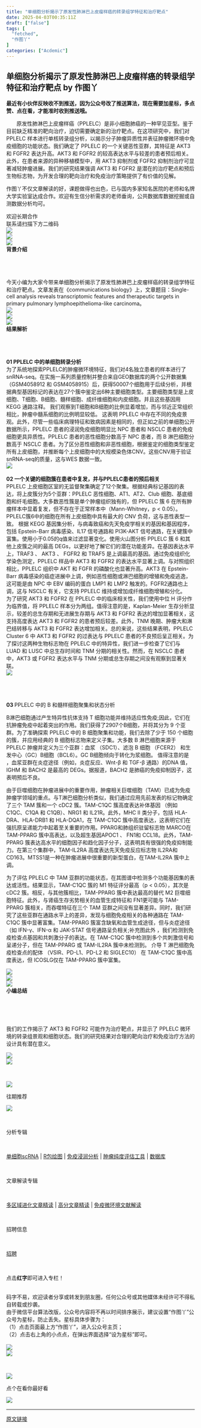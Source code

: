 ```yaml
---
title: "单细胞分析揭示了原发性肺淋巴上皮瘤样癌的转录组学特征和治疗靶点"
date: 2025-04-03T00:35:11Z
draft: ["false"]
tags: [
  "fetched",
  "作图丫"
]
categories: ["Acdemic"]
---
```

单细胞分析揭示了原发性肺淋巴上皮瘤样癌的转录组学特征和治疗靶点 by 作图丫
------
<div><p><span><strong><strong><span leaf="">最近有小伙伴反映收不到推送，因为公众号改了推送算法，现在需要加星标，多点赞、点在看，才能准时收到推送哦。</span></strong></strong></span></p><section label="Powered by 135editor.com" data-role="outer"><section><section data-style="background-color:rgb(248, 248, 248); color:rgb(115, 115, 115); font-size:14px; line-height:21px"><p><span><span><span><span leaf="">       原发性肺淋巴上皮瘤样癌（PPLELC）是非小细胞肺癌的一种罕见亚型。鉴于目前缺乏精准的靶向治疗，迫切需要确定新的治疗靶点。在这项研究中，我们对 PPLELC 样本进行单核转录组分析，以揭示分子肿瘤异质性并表征肿瘤微环境中免疫细胞的功能状态。我们确定了 PPLELC 的一个关键恶性亚群，其特征是 AKT3 和 FGFR2 表达升高。AKT3 和 FGFR2 的较高表达水平与较差的患者预后相关。此外，在患者来源的异种移植模型中，用 AKT3 抑制剂或 FGFR2 抑制剂治疗可显著减轻肿瘤进展。我们的研究结果强调 AKT3 和 FGFR2 是潜在的治疗靶点和预后生物标志物，为开发合理的靶向治疗和免疫治疗策略提供了有价值的见解。</span></span></span></span><span><span leaf=""><br></span></span></p></section></section></section><section data-id="96283" data-tools="135编辑器"><section><section><p><span><span leaf="">作图丫不仅文章解读的好，</span></span><span><span leaf="">课题做得也出色，</span></span><span><span><span leaf="">已与</span></span><span><span leaf="">国内多家知名医院的老师</span></span><span><span leaf="">和名牌大学实验室达成合作。</span><span><span leaf="">欢迎有生信分析需求的老师垂询，</span></span><span><span leaf="">公共</span></span><span><span leaf="">数据库数据挖掘或</span></span><span><span leaf="">自测数据分析均可。</span></span></span></span></p><section><span><span leaf="">欢迎长期合作</span></span></section><section><span><span leaf="">联系请扫描下方二维码</span></span></section><section nodeleaf=""><img data-imgfileid="100033298" data-ratio="1.0092592592592593" data-s="300,640" data-src="https://mmbiz.qpic.cn/sz_mmbiz_jpg/DgSHw3V1iaJxs4NpB9icYspMJLdfLBIms8zdiaeytYtbZyjlMERIm7B8mLBVnQwqc9QBXUbyUmRUIicrVrpscf9Z8g/640?wx_fmt=jpeg&amp;from=appmsg" data-type="png" data-w="1080" src="https://mmbiz.qpic.cn/sz_mmbiz_jpg/DgSHw3V1iaJxs4NpB9icYspMJLdfLBIms8zdiaeytYtbZyjlMERIm7B8mLBVnQwqc9QBXUbyUmRUIicrVrpscf9Z8g/640?wx_fmt=jpeg&amp;from=appmsg"></section></section></section></section><section data-id="96283" data-tools="135编辑器"><section><section><section data-id="94674" data-tools="135编辑器"><section nodeleaf=""><img data-imgfileid="100033300" data-ratio="0.22169811320754718" data-src="https://mmbiz.qpic.cn/mmbiz_gif/DgSHw3V1iaJwuSD9luOs4P16C9qmHN4uh4MxTNkkIibVkTeRzeGt4miaDE7kbeHmoNj8IicOJglMY6FTfiaujH46uQA/640?wx_fmt=gif" data-type="gif" data-w="636" data-width="100%" src="https://mmbiz.qpic.cn/mmbiz_gif/DgSHw3V1iaJwuSD9luOs4P16C9qmHN4uh4MxTNkkIibVkTeRzeGt4miaDE7kbeHmoNj8IicOJglMY6FTfiaujH46uQA/640?wx_fmt=gif"></section></section><section nodeleaf=""><img data-src="https://mmbiz.qpic.cn/mmbiz_png/DgSHw3V1iaJxXClpLyMwEZQh6Z6ibDyjmaPv8j3WcGIuVdJkyW4cmiaf38RaNBeXHFBn3IibZXgFER38e5efRzkFdQ/640?wx_fmt=png" data-ratio="1.0625" data-type="png" data-w="32" data-width="100%" data-imgfileid="100033297" src="https://mmbiz.qpic.cn/mmbiz_png/DgSHw3V1iaJxXClpLyMwEZQh6Z6ibDyjmaPv8j3WcGIuVdJkyW4cmiaf38RaNBeXHFBn3IibZXgFER38e5efRzkFdQ/640?wx_fmt=png"></section><section><section data-brushtype="text"><strong><span leaf="">背景介绍</span></strong></section><section data-width="80%"><span leaf=""><br></span></section><section><span leaf=""><br></span></section></section><section><section><span leaf=""><br></span></section></section><section><section><span leaf=""><br></span></section></section></section></section></section><section><span leaf="">今天小编为大家</span><span leaf="">今</span><span leaf="">带来单细胞</span><span leaf="">分析揭示了原发性肺淋巴上皮瘤样癌的转录组学特征和治疗靶点</span><span leaf="">。文章</span><span leaf="">发表在</span><span><span leaf="">《</span><span><span leaf="">communications biology</span></span></span><span><span leaf="">》上，文章题目：Single-cell analysis reveals transcriptomic features and therapeutic targets in primary pulmonary lymphoepithelioma-like carcinoma</span></span><span><span leaf="">。</span></span></section><section nodeleaf=""><img data-imgfileid="100038421" data-s="300,640" data-src="https://mmbiz.qpic.cn/sz_mmbiz_png/DgSHw3V1iaJwB6WYocO7Bxice9T84AOHfLduHyKxF9mvA2hMZmCY1ibXcXPAuSqiaWUmyuSShCpBibXHjOH0NUhdiaqw/640?wx_fmt=png&amp;from=appmsg" data-type="png" type="block" src="https://mmbiz.qpic.cn/sz_mmbiz_png/DgSHw3V1iaJwB6WYocO7Bxice9T84AOHfLduHyKxF9mvA2hMZmCY1ibXcXPAuSqiaWUmyuSShCpBibXHjOH0NUhdiaqw/640?wx_fmt=png&amp;from=appmsg"></section><section data-id="96283" data-tools="135编辑器"><section><section><section data-id="94674" data-tools="135编辑器"><section nodeleaf=""><img data-imgfileid="100033306" data-ratio="0.22169811320754718" data-src="https://mmbiz.qpic.cn/mmbiz_gif/DgSHw3V1iaJwuSD9luOs4P16C9qmHN4uh4MxTNkkIibVkTeRzeGt4miaDE7kbeHmoNj8IicOJglMY6FTfiaujH46uQA/640?wx_fmt=gif" data-type="gif" data-w="636" data-width="100%" src="https://mmbiz.qpic.cn/mmbiz_gif/DgSHw3V1iaJwuSD9luOs4P16C9qmHN4uh4MxTNkkIibVkTeRzeGt4miaDE7kbeHmoNj8IicOJglMY6FTfiaujH46uQA/640?wx_fmt=gif"></section></section><section nodeleaf=""><img data-src="https://mmbiz.qpic.cn/mmbiz_png/DgSHw3V1iaJxXClpLyMwEZQh6Z6ibDyjmaPv8j3WcGIuVdJkyW4cmiaf38RaNBeXHFBn3IibZXgFER38e5efRzkFdQ/640?wx_fmt=png" data-ratio="1.0625" data-type="png" data-w="32" data-width="100%" data-imgfileid="100033307" src="https://mmbiz.qpic.cn/mmbiz_png/DgSHw3V1iaJxXClpLyMwEZQh6Z6ibDyjmaPv8j3WcGIuVdJkyW4cmiaf38RaNBeXHFBn3IibZXgFER38e5efRzkFdQ/640?wx_fmt=png"></section><section><section data-brushtype="text"><strong><span leaf="">结果解析</span></strong></section><section data-width="80%"><span leaf=""><br></span></section><section><span leaf=""><br></span></section></section><section><section><span leaf=""><br></span></section></section><section><section><span leaf=""><br></span></section></section></section></section></section><section><section><section><span><strong><span leaf="">01 PPLELC 中的单细胞转录分析</span></strong></span></section></section></section><section><span data-pm-slice="0 0 []"><span leaf="">为了系统地探索PPLELC的肿瘤微环境特征，我们对4名独立患者的样本进行了snRNA-seq。在实施一系列质量控制并整合来自GEO数据库的两个公开数据集（GSM4058912 和 GSM4058915）后，获得50007个细胞用于后续分析，并根据典型基因标记的表达在27个簇中鉴定出6种主要细胞类型。主要细胞类型是上皮细胞、T细胞、B细胞、髓样细胞、成纤维细胞和内皮细胞。并且这些基因用 KEGG 通路注释。 我们观察到T细胞和B细胞的比例显着增加，而与邻近正常组织相比，肿瘤中髓系细胞的比例明显较低。 这表明 PPLELC 中存在不同的免疫景观。此外，尽管一些临床病理特征和致病因素是相同的，但正如之前的单细胞公开数据所示，PPLELC 患者的浸润免疫细胞明显比 NPC 患者和 NSCLC 患者的免疫细胞更具异质性。PPLELC 患者的恶性细胞分数高于 NPC 患者，而 B 淋巴细胞分数高于 NSCLC 患者。为了区分恶性细胞和非恶性细胞，根据鉴定的细胞类型鉴定所有上皮细胞，并推断每个上皮细胞中的大规模染色体CNV。这些CNV用于验证snRNA-seq的质量，这与WES 数据一致。</span></span></section><section nodeleaf=""><img data-imgfileid="100038413" data-s="300,640" data-src="https://mmbiz.qpic.cn/sz_mmbiz_jpg/DgSHw3V1iaJwB6WYocO7Bxice9T84AOHfLXIU0m9wicibnS2Ks7g65emIfmoLewGD4VATd417JksnljuUdoFfXRDOQ/640?wx_fmt=other&amp;from=appmsg" data-type="webp" type="block" src="https://mmbiz.qpic.cn/sz_mmbiz_jpg/DgSHw3V1iaJwB6WYocO7Bxice9T84AOHfLXIU0m9wicibnS2Ks7g65emIfmoLewGD4VATd417JksnljuUdoFfXRDOQ/640?wx_fmt=other&amp;from=appmsg"></section><section><section><section><span><strong><span leaf=""><br></span></strong></span></section><section><span><strong><span leaf="">02 </span></strong></span><strong><span><span leaf="">一个关键的细胞簇在患者中复发，并与PPLELC患者的预后相关</span></span></strong></section></section></section><section><span leaf="">PPLELC 上皮细胞区室的无监督聚集确定了12个聚集。根据经典标记基因的表达，将上皮簇分为5个亚群：PPLELC 恶性细胞、AT1、AT2、Club 细胞、基底细胞和纤毛细胞。大多数恶性簇是单个肿瘤组织独有的，但 PPLELC 簇 6 在所有肿瘤样本中显着复发，但不存在于正常样本中（Mann-Whitney，p &lt; 0.05）。 PPLELC簇6中的细胞在所有上皮细胞中具有最大的 CNV 负荷，这与恶性表型一致。 根据 KEGG 基因集分析，与病毒致癌和先天免疫学相关的基因和基因程序，包括 Epstein-Barr 病毒感染、IL17 信号通路和 PI3K-AKT 信号通路，在关键簇中富集。使用小于0.05的q值来过滤显著变化。使用火山图分析 PPLELC 簇 6 和其他上皮簇之间的最高 DEGs，以更好地了解它们的潜在功能差异。在基因表达水平上，TRAF3 、 AKT3 、 FGFR2 和 TRAF5 是上调最高的基因。通过免疫组织化学染色测定，PPLELC 样品中 AKT3 和 FGFR2 的表达水平显著上调。与对照组织相比，PPLELC 组织中 AKT 和 FGFR 的磷酸化也显著升高。AKT3 在 Epstein-Barr 病毒感染的癌症进展中上调，例如恶性细胞或淋巴细胞的增殖和免疫逃逸，这可能是由 NPC 中 EBV 编码的蛋白 LMP1 和 LMP2 触发的。FGFR2通路也上调，这与 NSCLC 有关，它支持 PPLELC 维持或增加成纤维细胞增殖和分化。</span></section><section><span leaf="">为了研究 AKT3 和 FGFR2 在 PPLELC 中的临床相关性，我们使用中位 H 评分作为临界值，将 PPLELC 样本分为两组。值得注意的是，Kaplan-Meier 生存分析显示，较差的总生存期和无进展生存期与 AKT3 和 FGFR2 表达的增加显著相关，这支持高度表达 AKT3 和 FGFR2 的患者预后较差。此外，TNM 晚期、肿瘤大和淋巴结转移与 AKT3 和 FGFR2 表达增加相关。总的来说，这些结果表明，PPLELC Cluster 6 中 AKT3 和 FGFR2 的过表达与 PPLELC 患者的不良预后呈正相关。为了探讨这两种生物标志物在 PPLELC 中的特异性，我们进一步检查了它们与 LUAD 和 LUSC 中总生存时间和 TNM 分期的相关性。然而，在 NSCLC 患者中，AKT3 或 FGFR2 表达水平与 TNM 分期或总生存期之间没有观察到显著关联。</span></section><section nodeleaf=""><img data-imgfileid="100038414" data-s="300,640" data-src="https://mmbiz.qpic.cn/sz_mmbiz_jpg/DgSHw3V1iaJwB6WYocO7Bxice9T84AOHfLGqsWxy1SxPUR6kzFL95g1ia7ZBdTmkCPTqa6Wkv1waHFp70M5yQaFEQ/640?wx_fmt=other&amp;from=appmsg" data-type="webp" type="block" src="https://mmbiz.qpic.cn/sz_mmbiz_jpg/DgSHw3V1iaJwB6WYocO7Bxice9T84AOHfLGqsWxy1SxPUR6kzFL95g1ia7ZBdTmkCPTqa6Wkv1waHFp70M5yQaFEQ/640?wx_fmt=other&amp;from=appmsg"></section><section><section><section><span><strong><span leaf=""><br></span></strong></span></section><section><span><strong><span leaf=""><br></span></strong></span></section><section><span><strong><span leaf=""><br></span></strong></span></section><section><span><strong><span leaf=""><br></span></strong></span></section><section><span><strong><span leaf="">03 </span></strong></span><span leaf="">PPLELC 中的 B 和髓样细胞聚集和状态分析</span></section></section></section><p><span leaf="">B淋巴细胞通过产生特异性抗体支持 T 细胞功能并维持适应性免疫;因此，它们在抗肿瘤免疫中起着突出的作用。我们获得了2907个B细胞，并将其分为 9 个亚群。为了准确探索 PPLELC 中的 B 细胞聚集和功能，我们去除了少于 150 个细胞的簇，并应用经典的 B 细胞标志物来定义子集。大多数 B 淋巴细胞来源于 PPLELC 肿瘤并定义为三个亚群：血浆 （SDC1）、滤泡 B 细胞 （FCER2） 和生发中心（GC）B细胞（BCL6）。GC B细胞倾向于转化为浆细胞。 值得注意的是 ，血浆亚群在炎症途径（例如，炎症反应、Wnt-β 和 TGF-β 通路）的DNA 值，IGHM 和 BACH2 是最高的 DEGs。据报道，BACH2 是肺癌的免疫抑制因子，这表明预后不良。</span><span leaf=""><br></span></p><p><span leaf="">由于巨噬细胞在肿瘤进展中的重要作用，肿瘤相关巨噬细胞（TAM）已成为免疫肿瘤学领域的重点。与T淋巴细胞分析类似，我们通过应用先前发表的标记物确定了三个 TAM 簇和一个 cDC2 簇。TAM-C1QC 簇高度表达补体基因 （例如 C1QC、C1QA 和 C1QB）、NRG1 和 IL21R。此外，MHC II 类分子，包括 HLA-DRA、HLA-DRB1 和 HLA-DQA1，在 TAM-C1QC 簇中高度表达，这表明它们在强抗原呈递能力中起着至关重要的作用。PPARG和肺组织驻留标志物 MARCO在 TAM-PPARG 簇中高表达，以及超生基因APOC1 、 FN1和 CCL18。此外，TAM-PPARG 簇表达高水平的细胞因子和趋化因子分子，这表明具有很强的免疫抑制能力。在第三个集群中，TAM-IL2RA 高度表达先天免疫反应标志物 IL2RA和CD163。MTSS1是一种在肿瘤进展中很重要的新型蛋白，在TAM-IL2RA 簇中上调。</span></p><p><span leaf="">为了评估 PPLELC 中 TAM 亚群的功能状态，在其图谱中检测多个功能基因集的表达或活性。结果显示，TAM-C1QC 簇的 M1 特征评分最高（p &lt; 0.05），其次是 cDC2 簇。相反，与其他簇相比，TAM-PPARG 簇中表达最高的替代 M2 巨噬细胞特征。此外，与肾癌生存劣势相关的血管生成特征和 FN1更可能与 TAM-PPARG 簇相关，而吞噬特征在三个 TAM 亚群之间没有显著差异。同时，我们研究了这些亚群在通路水平上的差异，发现与细胞免疫相关的各种通路在 TAM-C1QC 簇中显著富集。TAM-PPARG 簇富含缺氧和血管生成途径，但与炎症途径 （如 IFN-γ、IFN-α 和 JAK-STAT 信号通路呈负相关;补充图此外 ，我们检测到免疫检查点基因和共刺激分子的表达。在 TAM-C1QC 簇中检测到多个共刺激信号和呈递分子，但在 TAM-PPARG 或 TAM-IL2RA 簇中未检测到。 介导 T 淋巴细胞免疫检查点的配体 （VSIR、PD-L1、PD-L2 和 SIGLEC10） 在 TAM-C1QC 簇中高度表达，但 ICOSLG仅在 TAM-PPARG 簇中富集。</span></p><section nodeleaf=""><img data-imgfileid="100038415" data-s="300,640" data-src="https://mmbiz.qpic.cn/sz_mmbiz_jpg/DgSHw3V1iaJwB6WYocO7Bxice9T84AOHfLTbdBI7HoXP2zgK8ufwVNZwAibPRzqtt3tSpJgzBIhZm3tGIz1bgSVdQ/640?wx_fmt=other&amp;from=appmsg" data-type="webp" type="block" src="https://mmbiz.qpic.cn/sz_mmbiz_jpg/DgSHw3V1iaJwB6WYocO7Bxice9T84AOHfLTbdBI7HoXP2zgK8ufwVNZwAibPRzqtt3tSpJgzBIhZm3tGIz1bgSVdQ/640?wx_fmt=other&amp;from=appmsg"></section><section><section><section data-id="94674" data-tools="135编辑器"><section nodeleaf=""><img data-imgfileid="100033311" data-ratio="0.22169811320754718" data-src="https://mmbiz.qpic.cn/mmbiz_gif/DgSHw3V1iaJwuSD9luOs4P16C9qmHN4uh4MxTNkkIibVkTeRzeGt4miaDE7kbeHmoNj8IicOJglMY6FTfiaujH46uQA/640?wx_fmt=gif" data-type="gif" data-w="636" data-width="100%" src="https://mmbiz.qpic.cn/mmbiz_gif/DgSHw3V1iaJwuSD9luOs4P16C9qmHN4uh4MxTNkkIibVkTeRzeGt4miaDE7kbeHmoNj8IicOJglMY6FTfiaujH46uQA/640?wx_fmt=gif"></section></section><section nodeleaf=""><img data-imgfileid="100033308" data-ratio="1.0625" data-src="https://mmbiz.qpic.cn/mmbiz_png/DgSHw3V1iaJxXClpLyMwEZQh6Z6ibDyjmaPv8j3WcGIuVdJkyW4cmiaf38RaNBeXHFBn3IibZXgFER38e5efRzkFdQ/640?wx_fmt=png" data-type="png" data-w="32" data-width="100%" src="https://mmbiz.qpic.cn/mmbiz_png/DgSHw3V1iaJxXClpLyMwEZQh6Z6ibDyjmaPv8j3WcGIuVdJkyW4cmiaf38RaNBeXHFBn3IibZXgFER38e5efRzkFdQ/640?wx_fmt=png"></section><section><section data-brushtype="text"><strong><span leaf="">小编总结</span></strong></section><section data-width="80%"><span leaf=""><br></span></section><section><span leaf=""><br></span></section></section><section><section><span leaf=""><br></span></section></section><section><section><span leaf=""><br></span></section></section></section></section><p><span><span><span><span leaf="">我们的工作揭示了 AKT3 和 FGFR2 可能作为治疗靶点，并显示了 PPLELC 微环境的转录组景观和细胞状态。我们的研究结果对合理的靶向治疗和免疫治疗方法的设计具有潜在意义。</span></span></span></span></p><p><span><span><span></span></span></span></p><section data-mpa-template="t" mpa-from-tpl="t"><section data-mid="" mpa-from-tpl="t"><section data-mid="" mpa-from-tpl="t"><section data-mid="" mpa-from-tpl="t"><section data-mid="" mpa-from-tpl="t" nodeleaf=""><img data-src="https://mmbiz.qpic.cn/mmbiz_png/HaaibyndPicBichBbjTmfn3t5GIesdrp5soTxpZIFsf18w8N7HAFF7XVt9l51HXaMeJqOwzE06GS9AQ4smDf8SicFA/640?wx_fmt=png" data-ratio="0.9166666666666666" data-type="png" data-w="24" data-fileid="100016082" data-imgfileid="100033309" src="https://mmbiz.qpic.cn/mmbiz_png/HaaibyndPicBichBbjTmfn3t5GIesdrp5soTxpZIFsf18w8N7HAFF7XVt9l51HXaMeJqOwzE06GS9AQ4smDf8SicFA/640?wx_fmt=png"></section><section data-mid="" mpa-from-tpl="t" nodeleaf=""><img data-src="https://mmbiz.qpic.cn/mmbiz_png/H1YldzEORib75cEkpXjN27FU2UH8V4qgKqjgPUePJ0IT5S4xn1UQMlf5ocHtRr0vcLHOV040fpQWPbuLicViawJCA/640?wx_fmt=png" data-ratio="0.9166666666666666" data-type="png" data-w="24" data-fileid="100016080" data-imgfileid="100033310" src="https://mmbiz.qpic.cn/mmbiz_png/H1YldzEORib75cEkpXjN27FU2UH8V4qgKqjgPUePJ0IT5S4xn1UQMlf5ocHtRr0vcLHOV040fpQWPbuLicViawJCA/640?wx_fmt=png"></section></section><section data-mid="" mpa-from-tpl="t"><section><span><p><span leaf=""><br></span></p><section data-mid="" mpa-from-tpl="t"><section data-mid="" mpa-from-tpl="t"><section data-mid="" mpa-from-tpl="t"><section data-mid="" mpa-from-tpl="t" nodeleaf=""><img data-fileid="100016076" data-imgfileid="100033313" data-ratio="0.18518518518518517" data-src="https://mmbiz.qpic.cn/mmbiz_png/jvibaTuwDCBHkp4Ocd4ibfkBJqRgkiaxZ8bWqDzrhReRrRcczPEsAV9qwuhESMWxNrGaxvGiax4Jky0thTibbQNOF2A/640?wx_fmt=png" data-type="png" data-w="108" src="https://mmbiz.qpic.cn/mmbiz_png/jvibaTuwDCBHkp4Ocd4ibfkBJqRgkiaxZ8bWqDzrhReRrRcczPEsAV9qwuhESMWxNrGaxvGiax4Jky0thTibbQNOF2A/640?wx_fmt=png"></section><section data-mid="" mpa-from-tpl="t"><p data-mid=""><span leaf="">往期推荐</span></p></section><section data-mid="" mpa-from-tpl="t" nodeleaf=""><img data-src="https://mmbiz.qpic.cn/mmbiz_png/kjOBCbXenyDJl0zqzjZSohdOpooZGtE9t5kznNnwDxY8GftM54027Qm9wgg7V1xCAhlon8RSlxUpDZb4OTVTSQ/640?wx_fmt=png" data-ratio="0.18518518518518517" data-type="png" data-w="108" data-fileid="100016083" data-imgfileid="100033315" src="https://mmbiz.qpic.cn/mmbiz_png/kjOBCbXenyDJl0zqzjZSohdOpooZGtE9t5kznNnwDxY8GftM54027Qm9wgg7V1xCAhlon8RSlxUpDZb4OTVTSQ/640?wx_fmt=png"></section></section></section></section><p><span leaf=""><br></span></p><p><span><span leaf="">分析专辑</span></span></p><p><span leaf=""><br></span></p><p><a href="https://mp.weixin.qq.com/mp/appmsgalbum?action=getalbum&amp;album_id=1439296529227169792&amp;__biz=Mzg2NTE1MzU4NQ==#wechat_redirect" data-linktype="2" wah-hotarea="click"><span><span leaf="">单细胞scRNA</span></span></a><span><span leaf=""> | </span></span><a href="https://mp.weixin.qq.com/mp/appmsgalbum?action=getalbum&amp;album_id=1411481499404451840&amp;__biz=Mzg2NTE1MzU4NQ==#wechat_redirect" data-linktype="2" wah-hotarea="click"><span><span leaf="">R包绘图</span></span></a><span><span leaf=""> | </span></span><a href="https://mp.weixin.qq.com/mp/appmsgalbum?action=getalbum&amp;album_id=1439276066627239937&amp;__biz=Mzg2NTE1MzU4NQ==#wechat_redirect" data-linktype="2" wah-hotarea="click"><span><span leaf="">免疫浸润分析</span></span></a><span><span leaf=""> | </span></span><a href="https://mp.weixin.qq.com/mp/appmsgalbum?action=getalbum&amp;album_id=1439317668720656387&amp;__biz=Mzg2NTE1MzU4NQ==#wechat_redirect" data-linktype="2" wah-hotarea="click"><span><span leaf="">肿瘤纯度评估工具</span></span></a><span><span leaf=""> | </span></span><a href="https://mp.weixin.qq.com/mp/appmsgalbum?action=getalbum&amp;album_id=1439303845016092674&amp;__biz=Mzg2NTE1MzU4NQ==#wechat_redirect" data-linktype="2" wah-hotarea="click"><span><span leaf="">数据库</span></span></a></p><p><span leaf=""><br></span></p><p><span><span leaf="">文章解读专辑</span></span></p><p><span leaf=""><br></span></p><p><a href="https://mp.weixin.qq.com/mp/appmsgalbum?action=getalbum&amp;album_id=1320422885441306624&amp;__biz=Mzg2NTE1MzU4NQ==#wechat_redirect" data-linktype="2" wah-hotarea="click"><span><span leaf="">多区域进化文章精读</span></span></a><span><span leaf=""> | </span></span><a href="https://mp.weixin.qq.com/mp/appmsgalbum?action=getalbum&amp;album_id=1439310805396471811&amp;__biz=Mzg2NTE1MzU4NQ==#wechat_redirect" data-linktype="2" wah-hotarea="click"><span><span leaf="">高分文章精读</span></span></a><span><span leaf=""> | </span></span><a href="https://mp.weixin.qq.com/mp/appmsgalbum?action=getalbum&amp;album_id=1439284039948812289&amp;__biz=Mzg2NTE1MzU4NQ==#wechat_redirect" data-linktype="2" wah-hotarea="click"><span><span leaf="">免疫微环境文献解读</span></span></a></p><p><span leaf=""><br></span></p><p><span><span leaf="">招聘信息</span></span></p><p><span leaf=""><br></span></p><p><a href="https://mp.weixin.qq.com/mp/appmsgalbum?__biz=Mzg2NTE1MzU4NQ==&amp;action=getalbum&amp;album_id=1905608451808903168#wechat_redirect" data-linktype="2" wah-hotarea="click"><span><span leaf="">招聘</span></span></a></p><p><span leaf=""><br></span></p><p><span><span leaf="">点击</span></span><span><strong><span leaf="">红字</span></strong></span><span><span leaf="">即可进入专栏！</span></span></p></span></section><section><span leaf=""><br></span></section><section><span><span leaf="">码字不易，欢迎读者分享或转发到朋友圈，任何公众号或其他媒体未经许可不得私自转载或抄袭。</span></span></section><section><span><span leaf="">由于微信平台算法改版，公众号内容将不再以时间排序展示，建议设置“作图丫”公众号为星标，防止丢失。星标具体步骤为：</span></span></section><section><span><span leaf="">（1）点击页面最上方“作图丫”，进入公众号主页；</span></span></section><section><span><span leaf="">（2）点击右上角的小点点，在弹出界面选择“设为星标”即可。</span></span></section><section><span leaf=""><br></span></section></section><section data-mid="" mpa-from-tpl="t"><section data-mid="" mpa-from-tpl="t" nodeleaf=""><img data-src="https://mmbiz.qpic.cn/mmbiz_png/QAeGPMg6mLHanHicMnib0MXvXH7qgdniaicCTPJANlHzicibE3sYqn1cQvV44wNW8gUstPlDakqyhPYQrABpjqPgia8cA/640?wx_fmt=png" data-ratio="0.9166666666666666" data-type="png" data-w="24" data-fileid="100016081" data-imgfileid="100033312" src="https://mmbiz.qpic.cn/mmbiz_png/QAeGPMg6mLHanHicMnib0MXvXH7qgdniaicCTPJANlHzicibE3sYqn1cQvV44wNW8gUstPlDakqyhPYQrABpjqPgia8cA/640?wx_fmt=png"></section><section data-mid="" mpa-from-tpl="t" nodeleaf=""><img data-src="https://mmbiz.qpic.cn/mmbiz_png/gVbW22e6tKxOQhGYgU8ARXmEW82kBj8BREKtIdPibNkGZz6w3JqJCiaR8ytTQBdVOu4wlHNEVkHUShWAmoG2tr5A/640?wx_fmt=png" data-ratio="0.9166666666666666" data-type="png" data-w="24" data-fileid="100016084" data-imgfileid="100033316" src="https://mmbiz.qpic.cn/mmbiz_png/gVbW22e6tKxOQhGYgU8ARXmEW82kBj8BREKtIdPibNkGZz6w3JqJCiaR8ytTQBdVOu4wlHNEVkHUShWAmoG2tr5A/640?wx_fmt=png"></section></section></section></section></section><p><span leaf=""><br></span></p><section data-mpa-template="t" mpa-from-tpl="t"><section data-mid="" mpa-from-tpl="t"><section data-mid="" mpa-from-tpl="t"><section data-mid="" mpa-from-tpl="t"><section data-mid="" mpa-from-tpl="t" nodeleaf=""><img data-src="https://mmbiz.qpic.cn/mmbiz_png/szwC3dO9ULQsNyxYzGuJKRIlyjU2rKCnBHc4dUKxNaE991olhpeMVR3CzWGhQtSwMl1CeMuqniclZqWMz23qFicg/640?wx_fmt=png" data-ratio="1.105263157894737" data-type="png" data-w="38" data-fileid="100016085" data-imgfileid="100033314" src="https://mmbiz.qpic.cn/mmbiz_png/szwC3dO9ULQsNyxYzGuJKRIlyjU2rKCnBHc4dUKxNaE991olhpeMVR3CzWGhQtSwMl1CeMuqniclZqWMz23qFicg/640?wx_fmt=png"></section></section><section data-mid="" mpa-from-tpl="t"><p data-mid=""><span><span leaf="">点个</span><span data-mid=""><span leaf="">在看</span></span><span leaf="">你最好看</span></span></p></section><section data-mid="" mpa-from-tpl="t"><span leaf=""><img data-src="https://mmbiz.qpic.cn/sz_mmbiz_gif/e04oVjfBibI5Sh4ibn3ZUnjKq2p5KiaSfeXpVxGF1lqQVM3hRA2dw87CIIjnccRRZd18xjXKTJy0MuiafNt5jU9v3g/640?wx_fmt=gif" data-ratio="0.9473684210526315" data-type="gif" data-w="114" data-fileid="100016086" data-imgfileid="100033320" src="https://mmbiz.qpic.cn/sz_mmbiz_gif/e04oVjfBibI5Sh4ibn3ZUnjKq2p5KiaSfeXpVxGF1lqQVM3hRA2dw87CIIjnccRRZd18xjXKTJy0MuiafNt5jU9v3g/640?wx_fmt=gif"></span><span><span leaf=""><br></span></span></section></section></section></section><p><mp-style-type data-value="3"></mp-style-type></p></div>  
<hr>
<a href="https://mp.weixin.qq.com/s/lAUfipchfZjAOZNgbRlrEg",target="_blank" rel="noopener noreferrer">原文链接</a>
